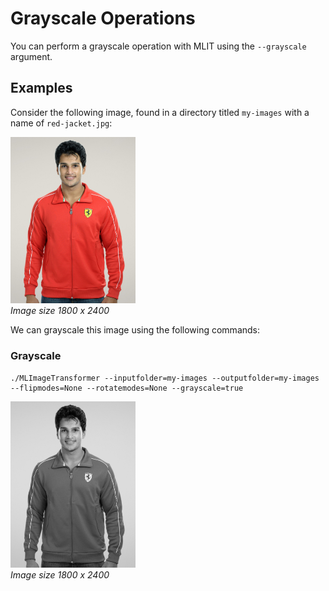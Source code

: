 # Grayscale Operations
You can perform a grayscale operation with MLIT using the `--grayscale` argument.

## Examples
Consider the following image, found in a directory titled `my-images` with a name of `red-jacket.jpg`:

<p align="left">
  <img src="https://raw.githubusercontent.com/sharpdarts/ml-image-transformations/gh-pages/_images/red-jacket.jpg" alt="logo" width="200"/>
  <br />
  <em>Image size 1800 x 2400</em>
</p>

We can grayscale this image using the following commands:

### Grayscale

```
./MLImageTransformer --inputfolder=my-images --outputfolder=my-images --flipmodes=None --rotatemodes=None --grayscale=true
```
<p align="left">
  <img src="https://raw.githubusercontent.com/sharpdarts/ml-image-transformations/gh-pages/_images/red-jacket_None_None_graysacle.jpg" alt="logo" width="200"/>
  <br />
  <em>Image size 1800 x 2400</em>
</p>